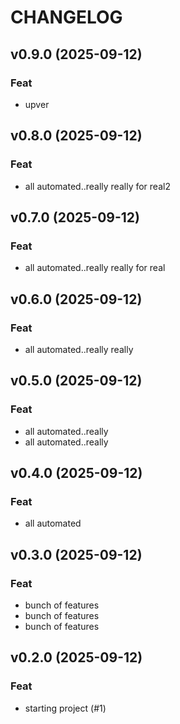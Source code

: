 # CHANGELOG

## v0.9.0 (2025-09-12)

### Feat

- upver

## v0.8.0 (2025-09-12)

### Feat

- all automated..really really for real2

## v0.7.0 (2025-09-12)

### Feat

- all automated..really really for real

## v0.6.0 (2025-09-12)

### Feat

- all automated..really really

## v0.5.0 (2025-09-12)

### Feat

- all automated..really
- all automated..really

## v0.4.0 (2025-09-12)

### Feat

- all automated

## v0.3.0 (2025-09-12)

### Feat

- bunch of features
- bunch of features
- bunch of features

## v0.2.0 (2025-09-12)

### Feat

- starting project (#1)
